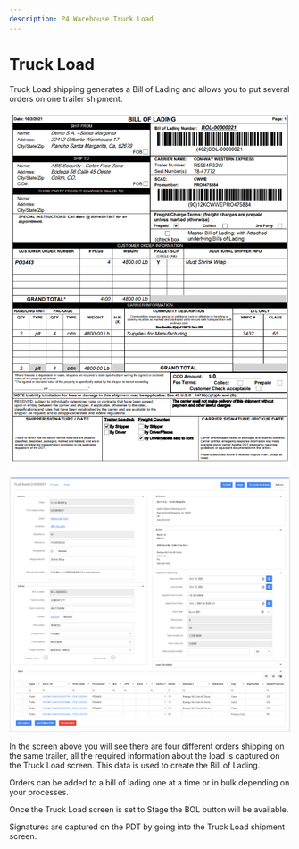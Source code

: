 ```yaml
---
description: P4 Warehouse Truck Load
---
```


# Truck Load

Truck Load shipping generates a Bill of Lading and allows you to put several orders on one trailer shipment.

![](<../.gitbook/assets/image (175).png>)

![P4 Warehouse Truck Load](<../.gitbook/assets/image (172).png>)

In the screen above you will see there are four different orders shipping on the same trailer, all the required information about the load is captured on the Truck Load screen. This data is used to create the Bill of Lading.

Orders can be added to a bill of lading one at a time or in bulk depending on your processes.

Once the Truck Load screen is set to Stage the BOL button will be available.&#x20;

Signatures are captured on the PDT by going into the Truck Load shipment screen.

